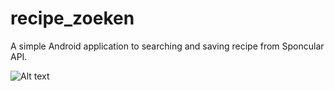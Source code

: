 # recipe_zoeken
A simple Android application to searching and saving recipe from Sponcular API.  


![Alt text](src/main/res/drawable/ScreenshotPlayStoreImages.png?raw=true "Title")
